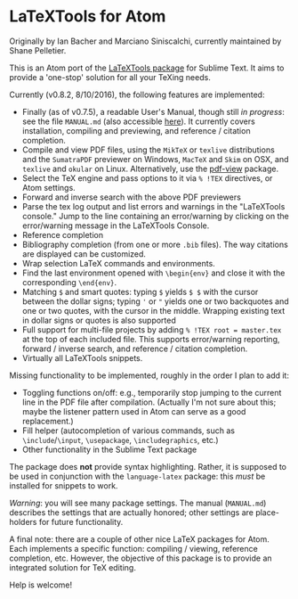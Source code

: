 # LaTeXTools for Atom

Originally by Ian Bacher and Marciano Siniscalchi, currently maintained by Shane Pelletier.

This is an Atom port of the [LaTeXTools package](http://github.com/SublimeText/LaTeXTools) for Sublime Text. It aims to provide a 'one-stop' solution for all your TeXing needs.

Currently (v0.8.2, 8/10/2016), the following features are implemented:

* Finally (as of v0.7.5), a readable User's Manual, though still *in progress*: see the file `MANUAL.md` (also accessible [here](https://github.com/msiniscalchi/atom-latextools/blob/master/MANUAL.md)). It currently covers installation, compiling and previewing, and reference / citation completion.
* Compile and view PDF files, using the `MikTeX` or `texlive` distributions and the `SumatraPDF` previewer on Windows, `MacTeX` and `Skim` on OSX, and `texlive` and `okular` on Linux. Alternatively, use the [pdf-view](https://atom.io/packages/pdf-view) package.
* Select the TeX engine and pass options to it via `% !TEX` directives, or Atom settings.
* Forward and inverse search with the above PDF previewers
* Parse the tex log output and list errors and warnings in the "LaTeXTools console." Jump to the line containing an error/warning by clicking on the error/warning message in the LaTeXTools Console.
* Reference completion
* Bibliography completion (from one or more `.bib` files). The way citations are displayed can be customized.
* Wrap selection LaTeX commands and environments.
* Find the last environment opened with `\begin{env}` and close it with the corresponding `\end{env}`.
* Matching `$` and smart quotes: typing `$` yields `$ $` with the cursor between the dollar signs; typing `'` or `"` yields one or two backquotes and one or two quotes, with the cursor in the middle. Wrapping existing text in dollar signs or quotes is also supported
* Full support for multi-file projects by adding  `% !TEX root = master.tex` at the top of each included file. This supports error/warning reporting, forward / inverse search, and reference / citation completion.
* Virtually all LaTeXTools snippets.


Missing functionality to be implemented, roughly in the order I plan to add it:

* Toggling functions on/off: e.g., temporarily stop jumping to the current line in the PDF file after compilation. (Actually I'm not sure about this; maybe the listener pattern used in Atom can serve as a good replacement.)
* Fill helper (autocompletion of various commands, such as  `\include`/`\input`, `\usepackage`, `\includegraphics`, etc.)
* Other functionality in the Sublime Text package


The package does **not** provide syntax highlighting. Rather, it is supposed to be used in conjunction with the `language-latex` package: this *must* be installed for snippets to work.

*Warning*: you will see many package settings. The manual (`MANUAL.md`) describes the settings that are actually honored; other settings are place-holders for future functionality.

A final note: there are a couple of other nice LaTeX packages for Atom. Each implements a specific function: compiling / viewing,  reference completion, etc. However, the objective of this package is to provide an integrated solution for TeX editing.

Help is welcome!
